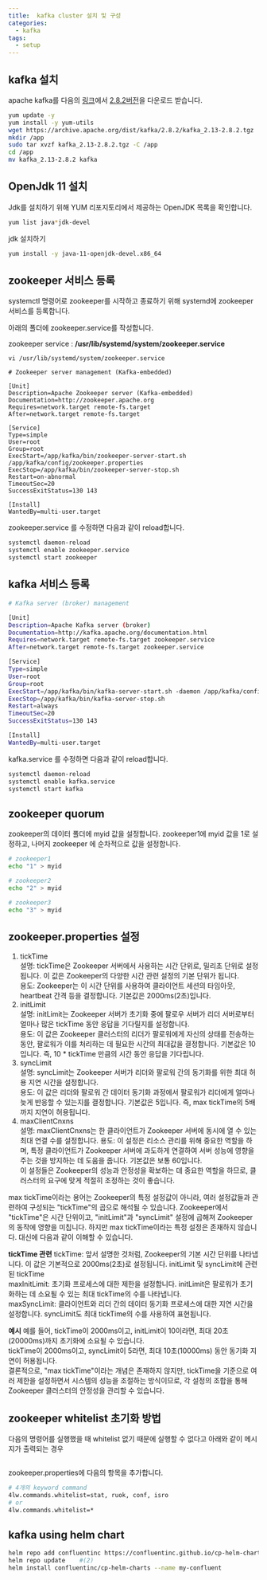 ```yaml
---
title:  kafka cluster 설치 및 구성 
categories:
  - kafka
tags: 
  - setup
---
```


## kafka 설치 
apache kafka를 다음의 [링크](khttps://kafka.apache.org/downloads)에서 [2.8.2버전](https://archive.apache.org/dist/kafka/2.8.2/kafka_2.13-2.8.2.tgz)을 다운로드 받습니다.

```bash
yum update -y
yum install -y yum-utils
wget https://archive.apache.org/dist/kafka/2.8.2/kafka_2.13-2.8.2.tgz
mkdir /app
sudo tar xvzf kafka_2.13-2.8.2.tgz -C /app
cd /app
mv kafka_2.13-2.8.2 kafka

```

## OpenJdk 11 설치 
Jdk를 설치하기 위해  YUM 리포지토리에서 제공하는 OpenJDK 목록을 확인합니다.  
```bash
yum list java*jdk-devel
```
jdk 설치하기  
```bash
yum install -y java-11-openjdk-devel.x86_64
```

## zookeeper 서비스 등록
systemctl 명령어로 zookeeper를 시작하고 종료하기 위해 systemd에 zookeeper서비스를 등록합니다.

아래의 폴더에 zookeeper.service를 작성합니다.

zookeeper service : **/usr/lib/systemd/system/zookeeper.service**


```
vi /usr/lib/systemd/system/zookeeper.service

# Zookeeper server management (Kafka-embedded)

[Unit]
Description=Apache Zookeeper server (Kafka-embedded)
Documentation=http://zookeeper.apache.org
Requires=network.target remote-fs.target 
After=network.target remote-fs.target 

[Service]
Type=simple
User=root
Group=root
ExecStart=/app/kafka/bin/zookeeper-server-start.sh /app/kafka/config/zookeeper.properties
ExecStop=/app/kafka/bin/zookeeper-server-stop.sh
Restart=on-abnormal
TimeoutSec=20
SuccessExitStatus=130 143

[Install]
WantedBy=multi-user.target
```
zookeeper.service 를 수정하면 다음과 같이 reload합니다.
```bash
systemctl daemon-reload
systemctl enable zookeeper.service
systemctl start zookeeper
```

## kafka 서비스 등록
```bash
# Kafka server (broker) management

[Unit]
Description=Apache Kafka server (broker)
Documentation=http://kafka.apache.org/documentation.html
Requires=network.target remote-fs.target zookeeper.service
After=network.target remote-fs.target zookeeper.service

[Service]
Type=simple
User=root
Group=root
ExecStart=/app/kafka/bin/kafka-server-start.sh -daemon /app/kafka/config/server.properties
ExecStop=/app/kafka/bin/kafka-server-stop.sh
Restart=always
TimeoutSec=20
SuccessExitStatus=130 143

[Install]
WantedBy=multi-user.target
```

kafka.service 를 수정하면 다음과 같이 reload합니다.
```bash
systemctl daemon-reload
systemctl enable kafka.service
systemctl start kafka
```

## zookeeper quorum
zookeeper의   데이터 폴더에 myid 값을 설정합니다.
zookeeper1에 myid 값을 1로 설정하고, 나머지 zookeeper 에 순차적으로 값을 설정합니다.
```bash
# zookeeper1
echo "1" > myid

# zookeeper2
echo "2" > myid

# zookeeper3 
echo "3" > myid
```

## zookeeper.properties 설정

1. tickTime  
설명: tickTime은 Zookeeper 서버에서 사용하는 시간 단위로, 밀리초 단위로 설정됩니다. 이 값은 Zookeeper의 다양한 시간 관련 설정의 기본 단위가 됩니다.  
용도: Zookeeper는 이 시간 단위를 사용하여 클라이언트 세션의 타임아웃, heartbeat 간격 등을 결정합니다. 기본값은 2000ms(2초)입니다.  
2. initLimit  
설명: initLimit는 Zookeeper 서버가 초기화 중에 팔로우 서버가 리더 서버로부터 얼마나 많은 tickTime 동안 응답을 기다릴지를 설정합니다.  
용도: 이 값은 Zookeeper 클러스터의 리더가 팔로워에게 자신의 상태를 전송하는 동안, 팔로워가 이를 처리하는 데 필요한 시간의 최대값을 결정합니다.  기본값은 10입니다. 즉, 10 * tickTime 만큼의 시간 동안 응답을 기다립니다.  
3. syncLimit  
설명: syncLimit는 Zookeeper 서버가 리더와 팔로워 간의 동기화를 위한 최대 허용 지연 시간을 설정합니다.  
용도: 이 값은 리더와 팔로워 간 데이터 동기화 과정에서 팔로워가 리더에게 얼마나 늦게 반응할 수 있는지를 결정합니다. 기본값은 5입니다. 즉, max tickTime의 5배까지 지연이 허용됩니다.  
4. maxClientCnxns  
설명: maxClientCnxns는 한 클라이언트가 Zookeeper 서버에 동시에 열 수 있는 최대 연결 수를 설정합니다.
용도: 이 설정은 리소스 관리를 위해 중요한 역할을 하며, 특정 클라이언트가 Zookeeper 서버에 과도하게 연결하여 서버 성능에 영향을 주는 것을 방지하는 데 도움을 줍니다. 기본값은 보통 60입니다.  
이 설정들은 Zookeeper의 성능과 안정성을 확보하는 데 중요한 역할을 하므로, 클러스터의 요구에 맞게 적절히 조정하는 것이 좋습니다.  

max tickTime이라는 용어는 Zookeeper의 특정 설정값이 아니라, 여러 설정값들과 관련하여 구성되는 "tickTime"의 곱으로 해석될 수 있습니다.   Zookeeper에서 "tickTime"은 시간 단위이고, "initLimit"과 "syncLimit" 설정에 곱해져 Zookeeper의 동작에 영향을 미칩니다. 하지만 max tickTime이라는 특정 설정은 존재하지 않습니다. 대신에 다음과 같이 이해할 수 있습니다.  

**tickTime 관련**
tickTime: 앞서 설명한 것처럼, Zookeeper의 기본 시간 단위를 나타냅니다. 이 값은 기본적으로 2000ms(2초)로 설정됩니다.
initLimit 및 syncLimit에 관련된 tickTime  
maxInitLimit: 초기화 프로세스에 대한 제한을 설정합니다. initLimit은 팔로워가 초기화하는 데 소요될 수 있는 최대 tickTime의 수를 나타냅니다.  
maxSyncLimit: 클라이언트와 리더 간의 데이터 동기화 프로세스에 대한 지연 시간을 설정합니다. syncLimit도 최대 tickTime의 수를 사용하여 표현됩니다.  

**예시**
예를 들어, tickTime이 2000ms이고, initLimit이 10이라면, 최대 20초(20000ms)까지 초기화에 소요될 수 있습니다.  
tickTime이 2000ms이고, syncLimit이 5라면, 최대 10초(10000ms) 동안 동기화 지연이 허용됩니다.  
결론적으로, "max tickTime"이라는 개념은 존재하지 않지만, tickTime을 기준으로 여러 제한을 설정하면서 시스템의 성능을 조절하는 방식이므로, 각 설정의 조합을 통해 Zookeeper 클러스터의 안정성을 관리할 수 있습니다.  

## zookeeper whitelist 초기화 방법

다음의 명령어를 실행했을 때 whitelist 없기 때문에 실행할 수 없다고 아래와 같이 메시지가 출력되는 경우

<figure style="width: 100%" class="align-left">
  <img src="{{ site.url }}{{ site.baseurl }}/assets/images/kafka/01-how-to-initialize-zookeeper-whitelist.png" alt="">
  <figcaption></figcaption>
</figure> 

zookeeper.properties에 다음의 항목을 추가합니다.

```bash
# 4개의 keyword command 
4lw.commands.whitelist=stat, ruok, conf, isro
# or
4lw.commands.whitelist=*
```


## kafka using helm chart
```bash
helm repo add confluentinc https://confluentinc.github.io/cp-helm-charts/   #(1)
helm repo update    #(2)
helm install confluentinc/cp-helm-charts --name my-confluent 
```